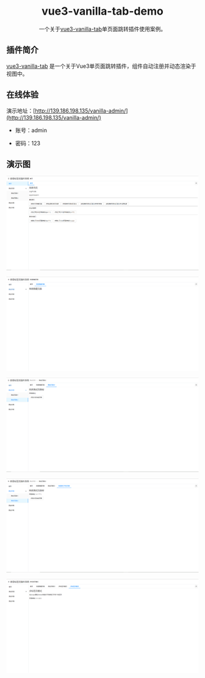<h1 align="center">vue3-vanilla-tab-demo</h1>

<p align="center">
  一个关于<a href="https://www.npmjs.com/package/vue3-vanilla-tab">vue3-vanilla-tab</a>单页面跳转插件使用案例。
</p>

## 插件简介

[vue3-vanilla-tab](https://www.npmjs.com/package/vue3-vanilla-tab) 是一个关于Vue3单页面跳转插件，组件自动注册并动态渲染于视图中。

## 在线体验

演示地址：[http://139.186.198.135/vanilla-admin/](http://139.186.198.135/vanilla-admin/) 

- 账号：admin

- 密码：123

## 演示图

![image-01](https://github.com/xsbcme/vue3-vanilla-tab-demo/blob/main/images/_1.png)

![image-02](https://github.com/xsbcme/vue3-vanilla-tab-demo/blob/main/images/_2.png)

![image-03](https://github.com/xsbcme/vue3-vanilla-tab-demo/blob/main/images/_3.png)

![image-04](https://github.com/xsbcme/vue3-vanilla-tab-demo/blob/main/images/_4.png)

![image-05](https://github.com/xsbcme/vue3-vanilla-tab-demo/blob/main/images/_5.png)
